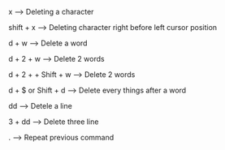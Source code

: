x --> Deleting a character

shift + x --> Deleting character right before left cursor position

d + w --> Delete a word

d + 2 + w --> Delete 2 words

d + 2 + + Shift + w --> Delete 2 words

d + $ or Shift + d --> Delete every things after a word

dd --> Detele a line

3 + dd --> Delete three line

. --> Repeat previous command
